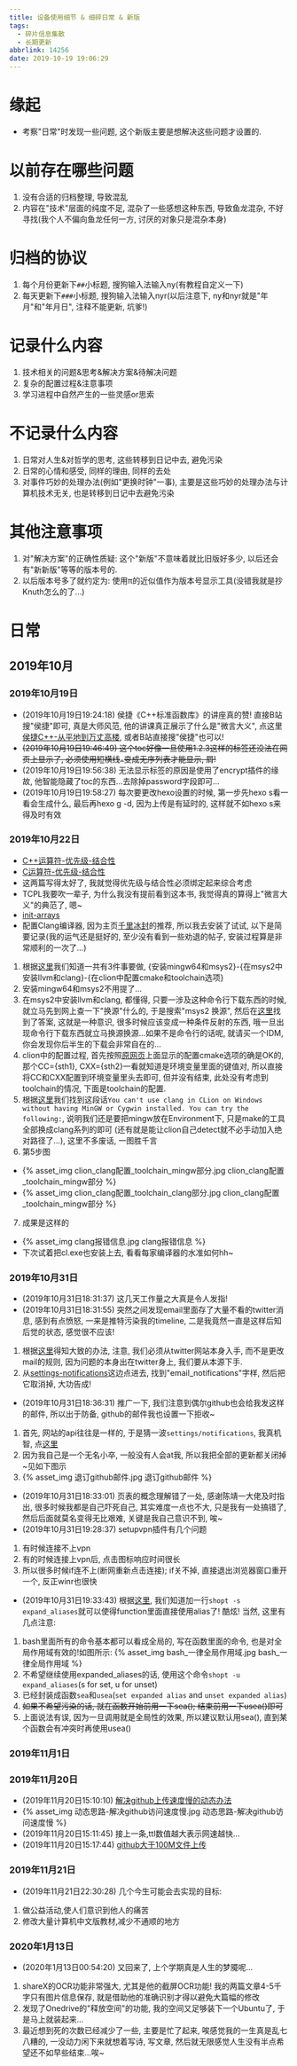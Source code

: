 ```yaml
---
title: 设备使用细节 & 细碎日常 & 新版
tags:
  - 碎片信息集散
  - 长期更新
abbrlink: 14256
date: 2019-10-19 19:06:29
---
```

# 缘起
- 考察"日常"时发现一些问题, 这个新版主要是想解决这些问题才设置的.

# 以前存在哪些问题
1. 没有合适的归档整理, 导致混乱
2. 内容在"技术"层面的纯度不足, 混杂了一些感想这种东西, 导致鱼龙混杂, 不好寻找(我个人不偏向鱼龙任何一方, 讨厌的对象只是混杂本身)

# 归档的协议
1. 每个月份更新下`##`小标题, 搜狗输入法输入ny(有教程自定义一下)
2. 每天更新下`###`小标题, 搜狗输入法输入nyr(以后注意下, ny和nyr就是"年月"和"年月日", 注释不能更新, 坑爹!)

# 记录什么内容
1. 技术相关的问题&思考&解决方案&待解决问题
2. 复杂的配置过程&注意事项
3. 学习进程中自然产生的一些灵感or思索

# 不记录什么内容
1. 日常对人生&对哲学的思考, 这些转移到日记中去, 避免污染
2. 日常的心情和感受, 同样的理由, 同样的去处
3. 对事件巧妙的处理办法(例如"更换时钟"一事), 主要是这些巧妙的处理办法与计算机技术无关, 也是转移到日记中去避免污染

# 其他注意事项
1. 对"解决方案"的正确性质疑: 这个"新版"不意味着就比旧版好多少, 以后还会有"新新版"等等的版本号的.
2. 以后版本号多了就约定为: 使用π的近似值作为版本号显示工具(没错我就是抄Knuth怎么的了...)

# 日常
## 2019年10月
### 2019年10月19日
- (2019年10月19日19:24:18) 侯捷《C++标准函数库》的讲座真的赞! 直接B站搜"侯捷"即可, 真是大师风范, 他的讲课真正展示了什么是"微言大义", 点这里[侯捷C++-从平地到万丈高楼](https://www.bilibili.com/video/av45108908?from=search&seid=18304083379144917647), 或者B站直接搜"侯捷"也可以!
- <del>(2019年10月19日19:46:49) 这个toc好像一旦使用1.2.3这样的标签还没法在网页上显示了, 必须使用短横线`-`变成无序列表才能显示, 屑!</del>
- (2019年10月19日19:56:38) 无法显示标签的原因是使用了encrypt插件的缘故, 他智能隐藏了toc的东西...去除掉password字段即可...
- (2019年10月19日19:58:27) 每次要更改hexo设置的时候, 第一步先hexo s看一看会生成什么, 最后再hexo g -d, 因为上传是有延时的, 这样就不如hexo s来得及时有效
### 2019年10月22日
- [C++运算符-优先级-结合性](https://zh.cppreference.com/w/cpp/language/operator_precedence)
- [C运算符-优先级-结合性](https://zh.cppreference.com/w/c/language/operator_precedence)
- 这两篇写得太好了, 我就觉得优先级与结合性必须绑定起来综合考虑
- TCPL我要吹一辈子, 为什么我没有提前看到这本书, 我觉得真的算得上"微言大义"的典范了, 嗯~
- [init-arrays](https://en.cppreference.com/w/c/language/array_initialization)
- 配置Clang编译器, 因为主页[千里冰封](https://www.zhihu.com/question/351744551/answer/865665382)的推荐, 所以我去安装了试试, 以下是简要记录(我的运气还是挺好的, 至少没有看到一些劝退的帖子, 安装过程算是非常顺利的一次了...)
1. 根据[这里](https://intellij-support.jetbrains.com/hc/en-us/community/posts/206606735-Using-Clang-With-CLion-on-Windows?page=1#community_comment_115000631284)我们知道一共有3件事要做, {安装mingw64和msys2}-{在msys2中安装llvm和clang}-{在clion中配置cmake和toolchain选项}
2. 安装mingw64和msys2不用提了...
3. 在msys2中安装llvm和clang, 都懂得, 只要一涉及这种命令行下载东西的时候, 就立马先到网上查一下"换源"什么的, 于是搜索"msys2 换源", 然后在[这里](https://mirror.tuna.tsinghua.edu.cn/help/msys2/)找到了答案, 这就是一种意识, 很多时候应该变成一种条件反射的东西, 哦一旦出现命令行下载东西就立马换源换源...如果不是命令行的话呢, 就请买一个IDM, 你会发现你后半生的下载会非常自在的...
4. clion中的配置过程, 首先按照[原网页](https://intellij-support.jetbrains.com/hc/en-us/community/posts/206606735-Using-Clang-With-CLion-on-Windows?page=1#community_comment_115000631284)上面显示的配置cmake选项的确是OK的, 那个CC={sth1}, CXX={sth2}一看就知道是环境变量里面的键值对, 所以直接将CC和CXX配置到环境变量里头去即可, 但并没有结束, 此处没有考虑到toolchain的情况, 下面是toolchain的配置.
5. 根据[这里](https://intellij-support.jetbrains.com/hc/en-us/community/posts/360000394670-How-can-I-configure-LLVM-Clang-6-0-with-CLION-2018-1)我们找到这段话`You can't use clang in CLion on Windows without having MinGW or Cygwin installed. You can try the following:`, 说明我们还是要把mingw放在Environment下, 只是make的工具全部换成clang系列的即可 (还有就是能让clion自己detect就不必手动加入绝对路径了...), 这里不多废话, 一图胜千言
6. 第5步图
- {% asset_img clion_clang配置_toolchain_mingw部分.jpg clion_clang配置_toolchain_mingw部分 %}
- {% asset_img clion_clang配置_toolchain_clang部分.jpg clion_clang配置_toolchain_mingw部分 %}
7. 成果是这样的
- {% asset_img clang报错信息.jpg clang报错信息 %}
- 下次试着把cl.exe也安装上去, 看看每家编译器的水准如何hh~
### 2019年10月31日
- (2019年10月31日18:31:37) 这几天工作量之大真是令人发指!
- (2019年10月31日18:31:55) 突然之间发现email里面存了大量不看的twitter消息, 感到有点愤怒, 一来是推特污染我的timeline, 二是我竟然一直是这样后知后觉的状态, 感觉很不应该!
1. 根据[这里](https://www.zhihu.com/question/35809873)得知大致的办法, 注意, 我们必须从twitter网站本身入手, 而不是更改mail的规则, 因为问题的本身出在twitter身上, 我们要从本源下手.
2. 从[settings-notifications](https://twitter.com/settings/notifications)这边点进去, 找到"email_notifications"字样, 然后把它取消掉, 大功告成!
- (2019年10月31日18:36:31) 推广一下, 我们注意到偶尔github也会给我发这样的邮件, 所以出于防备, github的邮件我也设置一下拒收~
1. 首先, 网站的api往往是一样的, 于是猜一波`settings/notifications`, 我真机智, 点[这里](https://github.com/settings/notifications)
2. 因为我自己是一个无名小卒, 一般没有人会at我, 所以我把全部的更新都关闭掉~见如下图示
3. {% asset_img 退订github邮件.jpg 退订github邮件 %}
- (2019年10月31日18:33:01) 页表的概念理解错了一处, 感谢陈靖一大佬及时指出, 很多时候我都是自己吓死自己, 其实难度一点也不大, 只是我有一处搞错了, 然后后面就莫名变得无比艰难, 关键是我自己意识不到, 唉~
- (2019年10月31日19:28:37) setupvpn插件有几个问题
1. 有时候连接不上vpn
2. 有的时候连接上vpn后, 点击图标响应时间很长
3. 所以很多时候if连不上(断网重新点击连接); if关不掉, 直接退出浏览器窗口重开一个, 反正winr也很快

- (2019年10月31日19:33:43) 根据[这里](https://stackoverflow.com/questions/27768308/linux-shell-scripting-using-alias-in-a-function#27768471), 我们知道加一行`shopt -s expand_aliases`就可以使得function里面直接使用alias了! 酷炫! 当然, 这里有几点注意:
1. bash里面所有的命令基本都可以看成全局的, 写在函数里面的命令, 也是对全局作用域有效的!如图所示:
{% asset_img bash_一律全局作用域.jpg bash_一律全局作用域 %}
2. 不希望继续使用expanded_aliases的话, 使用这个命令`shopt -u expand_aliases`(s for set, u for unset)
3. 已经封装成函数`sea`和`usea`(`set expanded alias` and `unset expanded alias`)
4. <del>如果不希望污染的话, 就在函数开始前用一下sea(); 结束前用一下usea()即可</del>
4. 上面说法有误, 因为一旦调用就是全局性的效果, 所以建议默认用sea(), 直到某个函数会有冲突时再使用usea()

### 2019年11月1日
### 2019年11月20日
- (2019年11月20日15:10:10) [解决github上传速度慢的动态办法](https://blog.csdn.net/Adam_allen/article/details/78997709)
- {% asset_img 动态思路-解决github访问速度慢.jpg 动态思路-解决github访问速度慢 %}
- (2019年11月20日15:11:45) 接上一条,ttl数值越大表示网速越快...
- (2019年11月20日15:17:44) [github大于100M文件上传](https://blog.csdn.net/qq_33404395/article/details/80263709)
### 2019年11月21日
- (2019年11月21日22:30:28) 几个今生可能会去实现的目标:
1. 做公益活动,使人们意识到他人的痛苦
2. 修改大量计算机中文版教材,减少不通顺的地方

### 2020年1月13日
- (2020年1月13日00:54:20) 又回来了, 上个学期真是人生的梦魇呢...
1. shareX的OCR功能非常强大, 尤其是他的截屏OCR功能! 我的两篇文章4-5千字只有图片信息保存, 就是借助他的准确识别才得以避免大篇幅的修改
2. 发现了Onedrive的"释放空间"的功能, 我的空间又足够装下一个Ubuntu了, 于是马上就装起来...
3. 最近想到死的次数已经减少了一些, 主要是忙了起来, 唉感觉我的一生真是乱七八糟的, 一没动力闲下来就想着写诗, 写文章, 然后就无限感觉人生没有半点希望还不如早些结束...唉~
